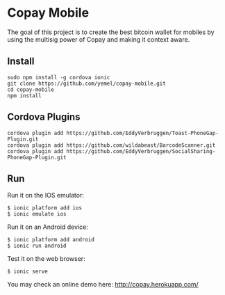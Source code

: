 # Copay Mobile

The goal of this project is to create the best bitcoin wallet for mobiles by 
using the multisig power of Copay and making it context aware.


## Install

    sudo npm install -g cordova ionic
    git clone https://github.com/yemel/copay-mobile.git
    cd copay-mobile
    npm install

## Cordova Plugins

    cordova plugin add https://github.com/EddyVerbruggen/Toast-PhoneGap-Plugin.git
    cordova plugin add https://github.com/wildabeast/BarcodeScanner.git
    cordova plugin add https://github.com/EddyVerbruggen/SocialSharing-PhoneGap-Plugin.git

## Run

Run it on the IOS emulator:

    $ ionic platform add ios
    $ ionic emulate ios

Run it on an Android device:

    $ ionic platform add android
    $ ionic run android

Test it on the web browser:

    $ ionic serve

You may check an online demo here: http://copay.herokuapp.com/